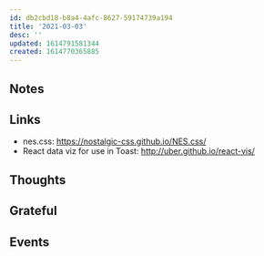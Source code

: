 ```yaml
---
id: db2cbd18-b8a4-4afc-8627-59174739a194
title: '2021-03-03'
desc: ''
updated: 1614791581344
created: 1614770365885
---
```


## Notes

## Links

- nes.css: https://nostalgic-css.github.io/NES.css/
- React data viz for use in Toast: http://uber.github.io/react-vis/

## Thoughts

## Grateful

## Events

